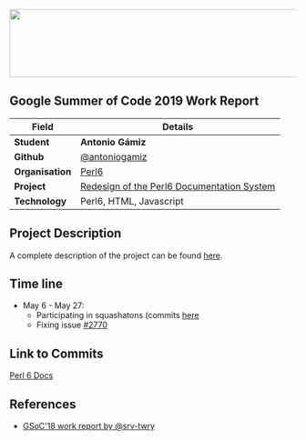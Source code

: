 <p align="center">
  <img width="560" height="120" src="https://camo.githubusercontent.com/ed508e9c66d718f76333215a139af24f8bb8fa8d/68747470733a2f2f6d75736573636f72652e6f72672f73697465732f6d75736573636f72652e6f72672f66696c65732f4361707475726525323064253237652543432538316372616e253230323031362d30332d303125323030392e34382e31315f302e706e67">
</p>

## Google Summer of Code 2019 Work Report 

| Field | Details |
| --- | --- |
| **Student** | **Antonio Gámiz** |
| **Github** | [@antoniogamiz](https://github.com/antoniogamiz)  |
| **Organisation**  | [Perl6](https://perl6.org/)  |
| **Project** | [Redesign of the Perl6 Documentation System](https://summerofcode.withgoogle.com/projects/#4930522189398016) |
| **Technology** | Perl6, HTML, Javascript |

## Project Description

A complete description of the project can be found [here](README.md).

## Time line

- May 6 - May 27:  
  - Participating in squashatons (commits [here](https://github.com/perl6/doc/commits?author=antoniogamiz)
  - Fixing issue [#2770](https://github.com/perl6/doc/issues/2770)
  
## Link to Commits

[Perl 6 Docs](https://github.com/perl6/doc/commits?author=antoniogamiz)

## References
* [GSoC'18 work report by @srv-twry](https://gist.github.com/srv-twry/3e39aa7bcb344da386fd32b8552eff3e)
